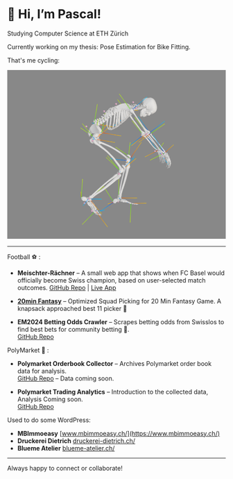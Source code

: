 # 👋 Hi, I’m Pascal!
Studying Computer Science at ETH Zürich

Currently working on my thesis: Pose Estimation for Bike Fitting.

That's me cycling: 

![thesis_opensim](opensim.png)



---
Football ⚽ :

- **Meischter-Rächner** – A small web app that shows when FC Basel would officially become Swiss champion, based on user-selected match outcomes. 
  [GitHub Repo](https://github.com/PascalFewi/Meischter-Raechner) | [Live App](https://pascalfewi.github.io/Meischter-Raechner/)

- **[20min Fantasy](https://github.com/PascalFewi/20minfantasy)** – Optimized Squad Picking for  20 Min Fantasy Game. A knapsack approached best 11 picker 🤯

- **EM2024 Betting Odds Crawler** – Scrapes betting odds from Swisslos to find best bets for community betting 🤥.  
  [GitHub Repo](https://github.com/PascalFewi/EM2024_BettingOdds_Crawler)


PolyMarket 💠 : 

- **Polymarket Orderbook Collector** – Archives Polymarket order book data for analysis.  
  [GitHub Repo](https://github.com/PascalFewi/Polymarket_Orderbook_Collector) – Data coming soon.

- **Polymarket Trading Analytics** – Introduction to the collected data, Analysis Coming soon.  
  [GitHub Repo](https://github.com/PascalFewi/Polymarket_Trading)



Used to do some WordPress: 

- **MBImmoeasy** [www.mbimmoeasy.ch/](https://www.mbimmoeasy.ch/)
- **Druckerei Dietrich** [druckerei-dietrich.ch/](https://druckerei-dietrich.ch/)
- **Blueme Atelier** [blueme-atelier.ch/](https://blueme-atelier.ch/)

---

Always happy to connect or collaborate!
